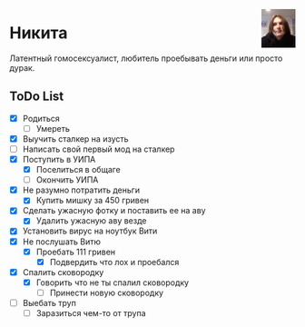 <a href="https://google.com/search?q=как+не+быть+лохом"><img width="60" align="right" src="https://github.com/kotleni/kotleni.github.io/blob/master/assets/nikita.png?raw=true"></img></a>

# Никита
Латентный гомосексуалист, любитель проебывать деньги или просто дурак.

## ToDo List
- [x] Родиться
  - [ ] Умереть
- [x] Выучить сталкер на изусть
- [ ] Написать свой первый мод на сталкер
- [x] Поступить в УИПА
  - [x] Поселиться в общаге
  - [ ] Окончить УИПА
- [x] Не разумно потратить деньги
  - [x] Купить мишку за 450 гривен
- [x] Сделать ужасную фотку и поставить ее на аву
  - [x] Удалить ужасную аву везде
- [x] Установить вирус на ноутбук Вити
- [x] Не послушать Витю 
  - [x] Проебать 111 гривен
    - [x] Подвердить что лох и проебался
- [x] Спалить сковородку
  - [x] Говорить что не ты спалил сковородку
    - [ ] Принести новую сковородку
- [ ] Выебать труп
  - [ ] Заразиться чем-то от трупа
